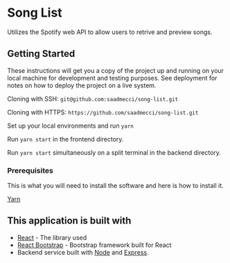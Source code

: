 # Song List
Utilizes the Spotify web API to allow users to retrive and preview songs.
## Getting Started
These instructions will get you a copy of the project up and running on your local machine for development and testing purposes. See deployment for notes on how to deploy the project on a live system.

Cloning with SSH: `git@github.com:saadmecci/song-list.git`

Cloning with HTTPS: `https://github.com/saadmecci/song-list.git`

Set up your local environments and run `yarn`

Run `yarn start` in the frontend directory.

Run `yarn start` simultaneously on a split terminal in the backend directory.

### Prerequisites
This is what you will need to install the software and here is how to install it.

[Yarn](https://classic.yarnpkg.com/en/docs/install/#mac-stable)

## This application is built with
* [React](https://reactjs.org) - The library used
* [React Bootstrap](https://react-bootstrap.github.io) - Bootstrap framework built for React
* Backend service built with [Node](https://nodejs.org/en/) and [Express](https://expressjs.com).